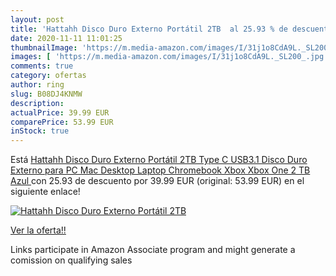 ```yaml
---
layout: post
title: 'Hattahh Disco Duro Externo Portátil 2TB  al 25.93 % de descuento'
date: 2020-11-11 11:01:25
thumbnailImage: 'https://m.media-amazon.com/images/I/31j1o8CdA9L._SL200_.jpg'
images: [ 'https://m.media-amazon.com/images/I/31j1o8CdA9L._SL200_.jpg' ]
comments: true
category: ofertas
author: ring
slug: B08DJ4KNMW
description:
actualPrice: 39.99 EUR
comparePrice: 53.99 EUR
inStock: true
---
```


Está [Hattahh Disco Duro Externo Portátil 2TB  Type C USB3.1 Disco Duro Externo para PC  Mac  Desktop  Laptop  Chromebook  Xbox  Xbox One  2 TB  Azul ](https://www.amazon.es/dp/B08DJ4KNMW/?tag=tolees-21) con 25.93 de descuento por 39.99 EUR (original: 53.99 EUR) en el siguiente enlace!

[![Hattahh Disco Duro Externo Portátil 2TB ](https://m.media-amazon.com/images/I/31j1o8CdA9L._SL200_.jpg)](https://www.amazon.es/dp/B08DJ4KNMW/?tag=tolees-21)

[Ver la oferta!!](https://www.amazon.es/dp/B08DJ4KNMW/?tag=tolees-21)

Links participate in Amazon Associate program and might generate a comission on qualifying sales


